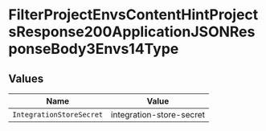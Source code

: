 # FilterProjectEnvsContentHintProjectsResponse200ApplicationJSONResponseBody3Envs14Type


## Values

| Name                     | Value                    |
| ------------------------ | ------------------------ |
| `IntegrationStoreSecret` | integration-store-secret |